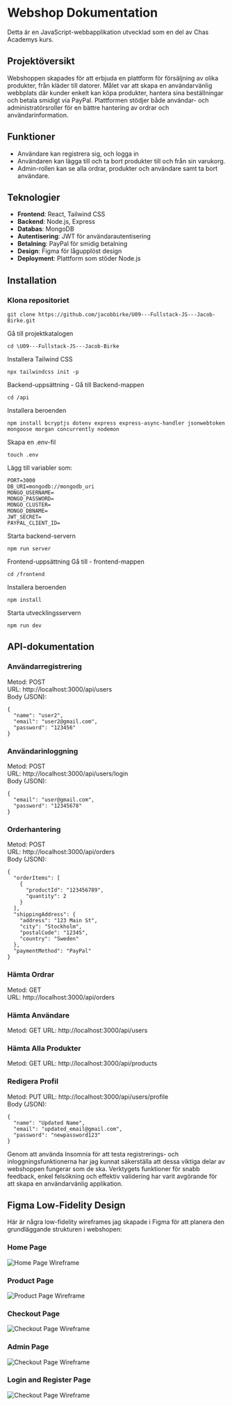 # Webshop Dokumentation
Detta är en JavaScript-webbapplikation utvecklad som en del av Chas Academys kurs.

## Projektöversikt
Webshoppen skapades för att erbjuda en plattform för försäljning av olika produkter, från kläder till datorer. Målet var att skapa en användarvänlig webbplats där kunder enkelt kan köpa produkter, hantera sina beställningar och betala smidigt via PayPal. Plattformen stödjer både användar- och administratörsroller för en bättre hantering av ordrar och användarinformation.

## Funktioner
- Användare kan registrera sig, och logga in
- Användaren kan lägga till och ta bort produkter till och från sin varukorg.
- Admin-rollen kan se alla ordrar, produkter och användare samt ta bort användare.


## Teknologier
- **Frontend**: React, Tailwind CSS
- **Backend**: Node.js, Express
- **Databas**: MongoDB
- **Autentisering**: JWT för användarautentisering
- **Betalning**: PayPal för smidig betalning
- **Design**: Figma för lågupplöst design
- **Deployment**: Plattform som stöder Node.js

## Installation

### Klona repositoriet
``` 
git clone https://github.com/jacobbirke/U09---Fullstack-JS---Jacob-Birke.git
```
Gå till projektkatalogen
```
cd \U09---Fullstack-JS---Jacob-Birke
```
Installera Tailwind CSS
```
npx tailwindcss init -p
```
Backend-uppsättning - Gå till Backend-mappen
```
cd /api
```
Installera beroenden
```
npm install bcryptjs dotenv express express-async-handler jsonwebtoken mongoose morgan concurrently nodemon
```
Skapa en .env-fil
```
touch .env
```
Lägg till variabler som:
```
PORT=3000
DB_URI=mongodb://mongodb_uri
MONGO_USERNAME=
MONGO_PASSWORD=
MONGO_CLUSTER=
MONGO_DBNAME=
JWT_SECRET=
PAYPAL_CLIENT_ID=
```
Starta backend-servern
```
npm run server
```
Frontend-uppsättning
Gå till - frontend-mappen
```
cd /frontend
```
Installera beroenden
```
npm install
```
Starta utvecklingsservern
```
npm run dev
```
## API-dokumentation
### Användarregistrering

Metod: POST <br>
URL: http://localhost:3000/api/users <br>
Body (JSON):
```
{
  "name": "user2",
  "email": "user2@gmail.com",
  "password": "123456"
}
```
### Användarinloggning

Metod: POST <br>
URL: http://localhost:3000/api/users/login <br>
Body (JSON):
```
{
  "email": "user@gmail.com",
  "password": "12345678"
}
```
### Orderhantering
Metod: POST <br>
URL: http://localhost:3000/api/orders <br>
Body (JSON):
```
{
  "orderItems": [
    {
      "productId": "123456789",
      "quantity": 2
    }
  ],
  "shippingAddress": {
    "address": "123 Main St",
    "city": "Stockholm",
    "postalCode": "12345",
    "country": "Sweden"
  },
  "paymentMethod": "PayPal"
}
```
### Hämta Ordrar
Metod: GET <br>
URL: http://localhost:3000/api/orders
### Hämta Användare
Metod: GET
URL: http://localhost:3000/api/users
### Hämta Alla Produkter
Metod: GET
URL: http://localhost:3000/api/products
### Redigera Profil
Metod: PUT
URL: http://localhost:3000/api/users/profile <br>
Body (JSON):
```
{
  "name": "Updated Name",
  "email": "updated_email@gmail.com",
  "password": "newpassword123"
}
```
Genom att använda Insomnia för att testa registrerings- och inloggningsfunktionerna har jag kunnat säkerställa att dessa viktiga delar av webshoppen fungerar som de ska. Verktygets funktioner för snabb feedback, enkel felsökning och effektiv validering har varit avgörande för att skapa en användarvänlig applikation.


## Figma Low-Fidelity Design

Här är några low-fidelity wireframes jag skapade i Figma för att planera den grundläggande strukturen i webshopen:

### Home Page
![Home Page Wireframe](/assets\image.png)

### Product Page
![Product Page Wireframe](/assets/image%20copy.png)

### Checkout Page
![Checkout Page Wireframe](/assets/image%20copy%204.png)

### Admin Page
![Checkout Page Wireframe](/assets/image%20copy%203.png)

### Login and Register Page
![Checkout Page Wireframe](/assets/image%20copy%202.png)
